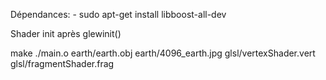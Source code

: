 Dépendances:
    - sudo apt-get install libboost-all-dev

Shader init après glewinit()

make
./main.o earth/earth.obj earth/4096_earth.jpg glsl/vertexShader.vert glsl/fragmentShader.frag